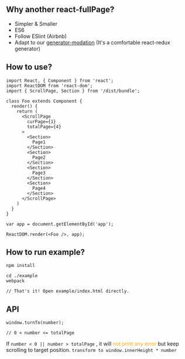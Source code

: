 ## Why another react-fullPage?
* Simpler & Smaller
* ES6
* Follow ESlint (Airbnb)
* Adapt to our [generator-modation](https://github.com/zhaozhiming/generator-modation) (It's a comfortable react-redux generator)

## How to use?
```
import React, { Component } from 'react';
import ReactDOM from 'react-dom';
import { ScrollPage, Section } from '/dist/bundle';

class Foo extends Component {
  render() {
    return (
      <ScrollPage
        curPage={1}
        totalPage={4}
      >
        <Section>
          Page1
        </Section>
        <Section>
          Page2
        </Section>
        <Section>
          Page3
        </Section>
        <Section>
          Page4
        </Section>
      </ScrollPage>
    )
  }
}

var app = document.getElementById('app');

ReactDOM.render(<Foo />, app);
```


## How to run example?

```
npm install

cd ./example
webpack

// That's it! Open example/index.html directly.
```

## API
```
window.turnTo(number);

// 0 < number <= totalPage

```
If `number < 0 || number > totalPage` , it will <span style="color: orange">not print any error</span> but keep scrolling to target position. `transform to window.innerHeight * number`